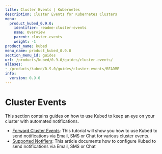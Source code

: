 ```yaml
---
title: Cluster Events | Kubernetes
description: Cluster Events for Kubernetes Clusters
menu:
  product_kubed_0.9.0:
    identifier: readme-cluster-events
    name: Overview
    parent: cluster-events
    weight: -1
product_name: kubed
menu_name: product_kubed_0.9.0
section_menu_id: guides
url: /products/kubed/0.9.0/guides/cluster-events/
aliases:
- /products/kubed/0.9.0/guides/cluster-events/README
info:
  version: 0.9.0
---
```


# Cluster Events

This section contains guides on how to use Kubed to keep an eye on your cluster with automated notifications.

- [Forward Cluster Events](/products/kubed/0.9.0/guides/cluster-events/event-forwarder): This tutorial will show you how to use Kubed to send notifications via Email, SMS or Chat for various cluster events.
- [Supported Notifiers](/products/kubed/0.9.0/guides/cluster-events/notifiers): This article documents how to configure Kubed to send notifications via Email, SMS or Chat
